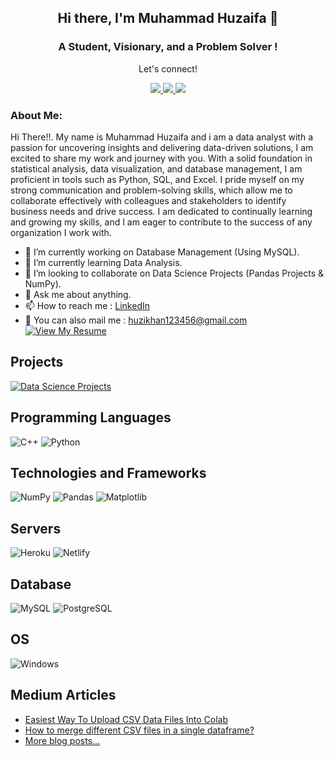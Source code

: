 <h2 align="center"> Hi there, I'm Muhammad Huzaifa 👋 </h2>
<h3 align="center">A Student, Visionary, and a Problem Solver !</h3>

<div align="center">
<p align="center">Let's connect!</p>
<a href="https://linktr.ee/huzaifaafzal">
<img src="https://img.shields.io/badge/Linktree-black?style=for-the-badge&logo=linktree"/>
</a>
<a href="https://instagram.com/g3rtxe">
<img src="https://img.shields.io/badge/Instagram-E4405F?style=for-the-badge&logo=instagram&logoColor=white"/>
<!--  </a>
<a href="https://twitter.com/emshaheer1/">
<img src="https://img.shields.io/badge/Twitter-1DA1F2?style=for-the-badge&logo=twitter&logoColor=white" />
</a> -->

<a href="https://www.linkedin.com/in/muhammad-huzaifa-327656233/">
<img src="https://img.shields.io/badge/linkedin-%230077B5.svg?&style=for-the-badge&logo=linkedin&logoColor=white" />
</a>

</div>

### About Me:

Hi There!!. My name is Muhammad Huzaifa and i am a data analyst with a passion for uncovering insights and delivering data-driven solutions, I am excited to share my work and journey with you. With a solid foundation in statistical analysis, data visualization, and database management, I am proficient in tools such as Python, SQL, and Excel. I pride myself on my strong communication and problem-solving skills, which allow me to collaborate effectively with colleagues and stakeholders to identify business needs and drive success. I am dedicated to continually learning and growing my skills, and I am eager to contribute to the success of any organization I work with.

- 🔭 I’m currently working on Database Management (Using MySQL).
- 🌱 I’m currently learning Data Analysis.
- 👯 I’m looking to collaborate on Data Science Projects (Pandas Projects & NumPy).
- 💬 Ask me about anything.
- 📫 How to reach me : [LinkedIn](https://www.linkedin.com/in/muhammad-huzaifa-327656233/)
- 📧 You can also mail me : [huzikhan123456@gmail.com](mailto:huzikhan123456@gmail.com)
[![View My Resume](https://img.shields.io/badge/Resume-View%20My%20Resume-orange?style=for-the-badge)](https://drive.google.com/file/d/1CWRjQnGtV0l5xJ-sf7z7UuJdiqK2tlw4/view)


## Projects

[![Data Science Projects](https://img.shields.io/badge/Data%20Science-Projects-brightgreen?style=for-the-badge&logo=datacamp)](https://zaifh6.github.io/zaifh6/)

## Programming Languages

![C++](https://img.shields.io/badge/C++-blue?style=for-the-badge&logo=C%2B%2B&logoColor=white&labelColor=grey&color=silver)
![Python](https://img.shields.io/badge/python-3670A0?style=for-the-badge&logo=python&logoColor=ffdd54)

## Technologies and Frameworks

![NumPy](https://img.shields.io/badge/NumPy-013243?style=for-the-badge&logo=NumPy)
![Pandas](https://img.shields.io/badge/pandas-150458?style=for-the-badge&logo=pandas&logoColor=white)
![Matplotlib](https://img.shields.io/badge/Matplotlib-blue?style=for-the-badge&logo=python&logoColor=white)

## Servers

![Heroku](https://img.shields.io/badge/heroku-%23430098.svg?style=for-the-badge&logo=heroku&logoColor=white)
![Netlify](https://img.shields.io/badge/netlify-%23000000.svg?style=for-the-badge&logo=netlify&logoColor=#00C7B7)

## Database

![MySQL](https://img.shields.io/badge/MySQL-4479A1?style=for-the-badge&logo=MySQL&logoColor=white)
![PostgreSQL](https://img.shields.io/badge/PostgreSQL-336791?style=for-the-badge&logo=postgresql&logoColor=white)
## OS

![Windows](https://img.shields.io/badge/Windows-00a2ed?style=for-the-badge&logo=Windows&logoColor=white)

## Medium Articles

- [Easiest Way To Upload CSV Data Files Into Colab](https://medium.com/@HuzaifaAfzal/easiest-way-to-upload-csv-data-files-into-colab-3c81f3bb943d)
- [How to merge different CSV files in a single dataframe?](https://medium.com/@HuzaifaAfzal/how-to-merge-different-csv-files-in-a-single-dataframe-872f412d01c0)
- [More blog posts...](https://medium.com/@HuzaifaAfzal)
